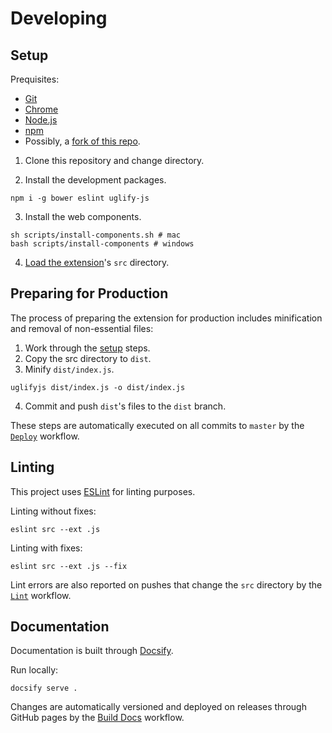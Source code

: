 # Developing

## Setup
Prequisites:
* [Git](https://git-scm.com)
* [Chrome](https://www.google.com/chrome)
* [Node.js](https://nodejs.org/en)
* [npm](https://www.npmjs.com)
* Possibly, a [fork of this repo](https://github.com/gadhagod/bell-schedule-extension/fork).

1. Clone this repository and change directory.

2. Install the development packages.
```
npm i -g bower eslint uglify-js
```
3. Install the web components.
```
sh scripts/install-components.sh # mac
bash scripts/install-components # windows
```
4. [Load the extension](https://youtu.be/19UZcGczmbA)'s `src` directory.

## Preparing for Production
The process of preparing the extension for production includes minification and removal of non-essential files:

1. Work through the [setup](#setup) steps.
2. Copy the src directory to `dist`. 
3. Minify `dist/index.js`.
```
uglifyjs dist/index.js -o dist/index.js
```
4. Commit and push `dist`'s files to the `dist` branch. 

These steps are automatically executed on all commits to `master` by the [`Deploy`](https://github.com/gadhagod/bell-schedule-extension/actions/workflows/deploy.yml) workflow.

## Linting
This project uses [ESLint](https://eslint.org) for linting purposes.

Linting without fixes:

    eslint src --ext .js

Linting with fixes:

    eslint src --ext .js --fix

Lint errors are also reported on pushes that change the `src` directory by the [`Lint`](https://github.com/gadhagod/bell-schedule-extension/actions/workflows/lint.yml) workflow.

## Documentation
Documentation is built through [Docsify](https://docsify.js.org). 

Run locally:

    docsify serve .

Changes are automatically versioned and deployed on releases through GitHub pages by the [Build Docs](https://github.com/gadhagod/bell-schedule-extension/actions/workflows/docs.yml) workflow.